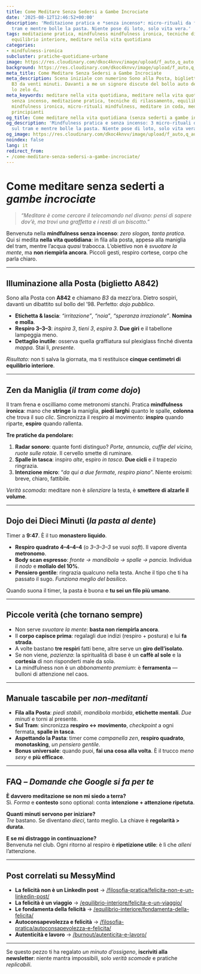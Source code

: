 ```yaml
---
title: Come Meditare Senza Sedersi a Gambe Incrociate
date: '2025-08-12T12:46:52+00:00'
description: 'Meditazione pratica e *senza incenso*: micro-rituali da fare in coda,sul
  tram e mentre bolle la pasta. Niente pose di loto, solo vita vera.'
tags: meditazione pratica, mindfulness mindfulness ironica, tecniche di rilassamento
  equilibrio interiore, meditare nella vita quotidiana
categories:
- mindfulness-ironica
subcluster: pratiche-quotidiane-urbane
image: https://res.cloudinary.com/dkoc4knvv/image/upload/f_auto,q_auto,c_pad,b_auto:predominant,ar_21:9,w_1920,dpr_auto/v1754991098/donna-che-medita-in-piedi-nella-natura_clmifr.jpg
background: https://res.cloudinary.com/dkoc4knvv/image/upload/f_auto,q_auto,c_fill,g_auto,ar_16:10,w_800,dpr_auto/v1754991098/donna-che-medita-in-piedi-nella-natura_clmifr.jpg
meta_title: Come Meditare Senza Sedersi a Gambe Incrociate
meta_description: Scena iniziale con numerino Sono alla Posta, biglietto A842, chiamano
  B3 da venti minuti. Davanti a me un signore discute del bollo auto del 1998 con
  lo zelo d…
meta_keywords: meditare nella vita quotidiana, meditare nella vita quotidiana, mindfulness
  senza incenso, meditazione pratica, tecniche di rilassamento, equilibrio interiore,
  mindfulness ironica, micro-rituali mindfulness, meditare in coda, meditazione per
  principianti
og_title: Come meditare nella vita quotidiana (senza sederti a gambe incrociate
og_description: 'Mindfulness pratica e senza incenso: 3 micro-rituali da fare in coda,
  sul tram e mentre bolle la pasta. Niente pose di loto, solo vita vera.'
og_image: https://res.cloudinary.com/dkoc4knvv/image/upload/f_auto,q_auto,c_fill,g_auto,ar_16:10,w_800,dpr_auto/v1754991098/donna-che-medita-in-piedi-nella-natura_clmifr.jpg
noindex: false
lang: it
redirect_from:
- /come-meditare-senza-sedersi-a-gambe-incrociate/
---
```

# Come **meditare** senza sederti a *gambe incrociate*

> _“Meditare è come cercare il telecomando nel divano: pensi di sapere dov’è, ma trovi una graffetta e i resti di un biscotto.”_

Benvenutə nella **mindfulness senza incenso**: *zero slogan, tanta pratica*. Qui si medita **nella vita quotidiana**: in fila alla posta, appesə alla maniglia del tram, mentre l’acqua *quasi* trabocca. L’obiettivo non è *svuotare la mente*, ma **non riempirla ancora**. Piccoli gesti, respiro cortese, corpo che parla chiaro.

---

## Illuminazione alla Posta (**biglietto A842**)

Sono alla Posta con **A842** e chiamano *B3* da mezz’ora. Dietro sospiri, davanti un dibattito sul bollo del ’98. Perfetto: *dojo pubblico*.

- **Etichetta & lascia**: *“irritazione”*, *“noia”*, *“speranza irrazionale”*. **Nomina e molla**.
- **Respiro 3–3–3**: *inspira 3*, *tieni 3*, *espira 3*. **Due giri** e il tabellone lampeggia meno.
- **Dettaglio inutile**: osserva quella graffiatura sul plexiglass finché diventa *mappa*. Stai lì, *presente*.

*Risultato:* non ti salva la giornata, ma ti restituisce **cinque centimetri di equilibrio interiore**.

---

## Zen da Maniglia (*il tram come dojo*)

Il tram frena e oscilliamo come metronomi stanchi. Pratica **mindfulness ironica**: mano che **stringe** la maniglia, **piedi larghi** quanto le spalle, **colonna** che trova il suo *clic*. Sincronizza il respiro al movimento: **inspiro** quando riparte, **espiro** quando rallenta.

**Tre pratiche da pendolare:**
1. **Radar sonoro**: quante fonti distinguo? *Porte, annuncio, cuffie del vicino, ruote sulle rotaie*. Il cervello smette di ruminare.
2. **Spalle in tasca**: inspiro *alte*, espiro *in tasca*. **Due cicli** e il trapezio ringrazia.
3. **Intenzione micro**: “*da qui a due fermate, respiro piano*”. Niente eroismi: breve, chiaro, fattibile.

*Verità scomoda:* meditare non è *silenziare* la testa, è **smettere di alzarle il volume**.

---

## Dojo dei Dieci Minuti (*la pasta al dente*)

Timer a **9:47**. È il tuo **monastero liquido**.

- **Respiro quadrato 4–4–4–4** (o *3–3–3–3* se vuoi *soft*). Il vapore diventa **metronomo**.
- **Body scan espresso**: *fronte → mandibola → spalle → pancia*. Individua il *nodo* e **mollalo del 10%**.
- **Pensiero gentile**: ringrazia qualcuno nella testa. Anche il tipo che ti ha passato il sugo. *Funziona meglio del basilico*.

Quando suona il timer, la pasta è buona e **tu sei un filo più umano**.

---

## Piccole verità (che tornano sempre)

- Non serve *svuotare la mente*: **basta non riempirla ancora**.  
- Il **corpo capisce prima**: regalagli due indizi (respiro + postura) e lui **fa strada**.  
- A volte bastano **tre respiri** fatti bene, altre serve un **giro dell’isolato**.  
- Se non viene, *pazienza*: la spiritualità di base è un **caffè al sole** e la **cortesia** di non risponderti male da solə.  
- La mindfulness non è un *abbonamento premium*: è **ferramenta** — bulloni di attenzione nel caos.

---

## Manuale tascabile per *non-meditanti*

- **Fila alla Posta**: *piedi stabili*, *mandibola morbida*, **etichette mentali**. *Due minuti* e torni al presente.  
- **Sul Tram**: sincronizza **respiro ↔ movimento**, *checkpoint* a ogni fermata, **spalle in tasca**.  
- **Aspettando la Pasta**: timer come *campanella zen*, **respiro quadrato**, **monotasking**, *un pensiero gentile*.  
- **Bonus universale**: quando puoi, **fai una cosa alla volta**. È il trucco *meno sexy* e **più efficace**.

---

## FAQ – *Domande che Google si fa per te*

**È davvero meditazione se non mi siedo a terra?**  
Sì. *Forma* e **contesto** sono optional: conta **intenzione + attenzione ripetuta**.

**Quanti minuti servono per iniziare?**  
*Tre* bastano. Se diventano *dieci*, tanto meglio. La chiave è **regolarità > durata**.

**E se mi distraggo in continuazione?**  
Benvenutə nel club. Ogni ritorno al respiro è **ripetizione utile**: è lì che *alleni* l’attenzione.

---

## Post correlati su **MessyMind**
- **La felicità non è un LinkedIn post** → [/filosofia-pratica/felicita-non-e-un-linkedin-post/](/filosofia-pratica/felicita-non-e-un-linkedin-post/)  
- **La felicità è un viaggio** → [/equilibrio-interiore/felicita-e-un-viaggio/](/equilibrio-interiore/felicita-e-un-viaggio/)  
- **Le fondamenta della felicità** → [/equilibrio-interiore/fondamenta-della-felicita/](/equilibrio-interiore/fondamenta-della-felicita/)  
- **Autoconsapevolezza e felicità** → [/filosofia-pratica/autoconsapevolezza-e-felicita/](/filosofia-pratica/autoconsapevolezza-e-felicita/)  
- **Autenticità e lavoro** → [/burnout/autenticita-e-lavoro/](/burnout/autenticita-e-lavoro/)

---


Se questo pezzo ti ha regalato *un minuto d’ossigeno*, **iscriviti alla newsletter**: niente mantra impossibili, solo *verità scomode* e pratiche *replicabili*.





